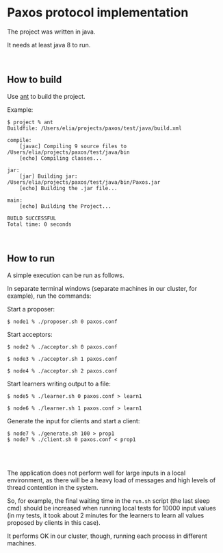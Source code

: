 # Paxos protocol implementation

The project was written in java.

It needs at least java 8 to run.

<br>

## How to build
Use [ant](https://ant.apache.org/) to build the project.

Example:
    
    $ project % ant
    Buildfile: /Users/elia/projects/paxos/test/java/build.xml

    compile:
        [javac] Compiling 9 source files to /Users/elia/projects/paxos/test/java/bin
        [echo] Compiling classes...

    jar:
        [jar] Building jar: /Users/elia/projects/paxos/test/java/bin/Paxos.jar
        [echo] Building the .jar file...

    main:
        [echo] Building the Project...

    BUILD SUCCESSFUL
    Total time: 0 seconds
<br>

## How to run

A simple execution can be run as follows.

In separate terminal windows (separate machines in our cluster, for example), run the commands:

Start a proposer:

    $ node1 % ./proposer.sh 0 paxos.conf

Start acceptors:

    $ node2 % ./acceptor.sh 0 paxos.conf

    $ node3 % ./acceptor.sh 1 paxos.conf

    $ node4 % ./acceptor.sh 2 paxos.conf

Start learners writing output to a file:

    $ node5 % ./learner.sh 0 paxos.conf > learn1

    $ node6 % ./learner.sh 1 paxos.conf > learn1

Generate the input for clients and start a client:

    $ node7 % ./generate.sh 100 > prop1
    $ node7 % ./client.sh 0 paxos.conf < prop1

<br>
<br>

The application does not perform well for large inputs in a local environment, as there will be a heavy load of messages and high levels of thread contention in the system.

So, for example, the final waiting time in the `run.sh` script (the last sleep cmd) should be increased when running local tests for 10000 input values (in my tests, it took about 2 minutes for the learners to learn all values proposed by clients in this case).

It performs OK in our cluster, though, running each process in different machines.